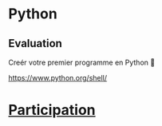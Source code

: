 # Python


## Evaluation

Creér votre premier programme en Python :snake:

https://www.python.org/shell/


# [Participation](.scripts/Participation.md)
